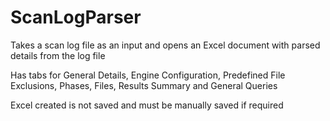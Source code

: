# ScanLogParser
Takes a scan log file as an input and opens an Excel document with parsed details from the log file

Has tabs for General Details, Engine Configuration, Predefined File Exclusions, Phases, Files, Results Summary and General Queries 

Excel created is not saved and must be manually saved if required
